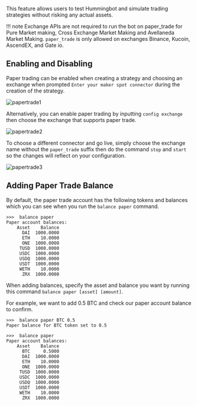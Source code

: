 This feature allows users to test Hummingbot and simulate trading strategies without risking any actual assets.

!!! note
    Exchange APIs are not required to run the bot on paper_trade for Pure Market making, Cross Exchange Market Making and Avellaneda Market Making. `paper_trade` is only allowed on exchanges Binance, Kucoin, AscendEX, and Gate io.

## Enabling and Disabling

Paper trading can be enabled when creating a strategy and choosing an exchange when prompted `Enter your maker spot connector` during the creation of the strategy.

![papertrade1](/assets/img/binance_papertrade.png)

Alternatively, you can enable paper trading by inputting `config exchange` then choose the exchange that supports paper trade. 

![papertrade2](/assets/img/config_exchange.png)

To choose a different connector and go live, simply choose the exchange name without the `paper_trade` suffix then do the command `stop` and `start` so the changes will reflect on your configuration.

![papertrade3](/assets/img/papertrade_binance.png)


## Adding Paper Trade Balance

By default, the paper trade account has the following tokens and balances which you can see when you run the `balance paper` command.

```
>>>  balance paper
Paper account balances:
    Asset    Balance
      DAI  1000.0000
      ETH    10.0000
      ONE  1000.0000
     TUSD  1000.0000
     USDC  1000.0000
     USDQ  1000.0000
     USDT  1000.0000
     WETH    10.0000
      ZRX  1000.0000
```

When adding balances, specify the asset and balance you want by running this command `balance paper [asset] [amount]`.

For example, we want to add 0.5 BTC and check our paper account balance to confirm.

```
>>>  balance paper BTC 0.5
Paper balance for BTC token set to 0.5

>>>  balance paper
Paper account balances:
    Asset    Balance
      BTC     0.5000
      DAI  1000.0000
      ETH    10.0000
      ONE  1000.0000
     TUSD  1000.0000
     USDC  1000.0000
     USDQ  1000.0000
     USDT  1000.0000
     WETH    10.0000
      ZRX  1000.0000
```

